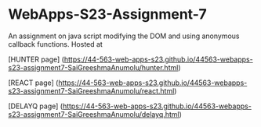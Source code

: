 # WebApps-S23-Assignment-7
An assignment on java script modifying the DOM and using anonymous callback functions.
Hosted at

[HUNTER page] (https://44-563-web-apps-s23.github.io/44563-webapps-s23-assignment7-SaiGreeshmaAnumolu/hunter.html)

[REACT page] (https://44-563-web-apps-s23.github.io/44563-webapps-s23-assignment7-SaiGreeshmaAnumolu/react.html)

[DELAYQ page] (https://44-563-web-apps-s23.github.io/44563-webapps-s23-assignment7-SaiGreeshmaAnumolu/delayq.html)
